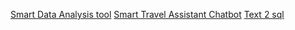 [Smart Data Analysis tool](https://youtu.be/wWYUJe5xA-0?si=C7DjWZxNdYTwMNKp)
[Smart Travel Assistant Chatbot](https://huggingface.co/spaces/chiki29/Yatra-Sevak-AITours-and-Travel-Chatbot)
[Text 2 sql ](https://text2sql-gcqbn7qv7ulynf6jmqgebk.streamlit.app/)
